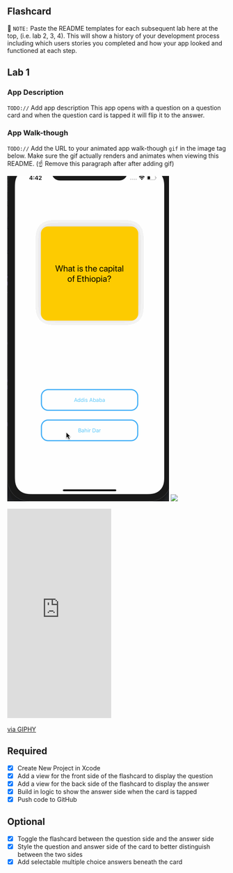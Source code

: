 ## Flashcard

📝 `NOTE:` Paste the README templates for each subsequent lab here at the top, (i.e. lab 2, 3, 4). This will show a history of your development process including which users stories you completed and how your app looked and functioned at each step.

## Lab 1

### App Description
`TODO://` Add app description
This app opens with a question on a question card and when the question card is tapped it will flip it to the answer.

### App Walk-though
`TODO://` Add the URL to your animated app walk-though `gif` in the image tag below. Make sure the gif actually renders and animates when viewing this README. (☝️ Remove this paragraph after after adding gif)

![](Flashcard.gif)
<img src="https://giphy.com/gifs/ZcXBJZR7SM0RQ9yh5x/html5" width=200><br>
<iframe src="https://giphy.com/embed/ZcXBJZR7SM0RQ9yh5x" width="239" height="480" frameBorder="0" class="giphy-embed" allowFullScreen></iframe><p><a href="https://giphy.com/gifs/ZcXBJZR7SM0RQ9yh5x">via GIPHY</a></p>

## Required
- [x] Create New Project in Xcode
- [x] Add a view for the front side of the flashcard to display the question
- [x] Add a view for the back side of the flashcard to display the answer
- [x] Build in logic to show the answer side when the card is tapped
- [x] Push code to GitHub
## Optional
- [x] Toggle the flashcard between the question side and the answer side
- [x] Style the question and answer side of the card to better distinguish between the two sides
- [x] Add selectable multiple choice answers beneath the card
